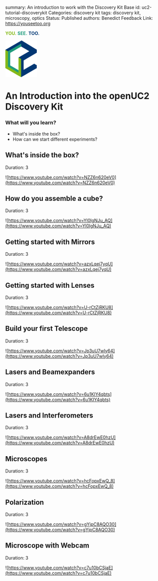 


summary: An introduction to work with the Discovery Kit Base 
id: uc2-tutorial-discoverykit
Categories: discovery kit
tags: discovery kit, microscopy, optics
Status: Published
authors: Benedict
Feedback Link: https://youseetoo.org


<span style="color:#85B918"> __YOU\.__ </span> <span style="color:#000000"> </span>
<span style="color:#1F9C7C"> __SEE\.__ </span> <span style="color:#000000"> </span>
<span style="color:#023773"> __TOO\.__ </span>

<p align="left">
<img src="./assets/UC2_LOGO.png" width="100">
</p>



# An Introduction into the openUC2 Discovery Kit 
<!----------------------------------------->
### What will you learn?
- What's inside the box?
- How can we start different experiments?

<!----------------------------------------->
## What's inside the box?
Duration: 3


![https://www.youtube.com/watch?v=NZZ6n620eV0](https://www.youtube.com/watch?v=NZZ6n620eV0)



<!----------------------------------------->
## How do you assemble a cube?
Duration: 3

![https://www.youtube.com/watch?v=Yl0lgNJu_AQ](https://www.youtube.com/watch?v=Yl0lgNJu_AQ)


<!----------------------------------------->
## Getting started with Mirrors
Duration: 3

![https://www.youtube.com/watch?v=azxLqej7yqU](https://www.youtube.com/watch?v=azxLqej7yqU)



<!----------------------------------------->
## Getting started with Lenses
Duration: 3

![https://www.youtube.com/watch?v=U-rCtZjRKU8](https://www.youtube.com/watch?v=U-rCtZjRKU8)


<!----------------------------------------->
## Build your first Telescope 
Duration: 3

![https://www.youtube.com/watch?v=Jp3uU7wly64](https://www.youtube.com/watch?v=Jp3uU7wly64)


<!----------------------------------------->
## Lasers and Beamexpanders
Duration: 3

![https://www.youtube.com/watch?v=6u1KIY4qbts](https://www.youtube.com/watch?v=6u1KIY4qbts)



<!----------------------------------------->
## Lasers and Interferometers
Duration: 3

![https://www.youtube.com/watch?v=A8drEwE0hzU](https://www.youtube.com/watch?v=A8drEwE0hzU)



<!----------------------------------------->
## Microscopes
Duration: 3

![https://www.youtube.com/watch?v=hcFopxEwQ_8](https://www.youtube.com/watch?v=hcFopxEwQ_8)


<!----------------------------------------->
## Polarization
Duration: 3

![https://www.youtube.com/watch?v=gYjpC8AQO30](https://www.youtube.com/watch?v=gYjpC8AQO30)


<!----------------------------------------->
## Microscope with Webcam
Duration: 3

![https://www.youtube.com/watch?v=c7u10bCSjaE](https://www.youtube.com/watch?v=c7u10bCSjaE)
